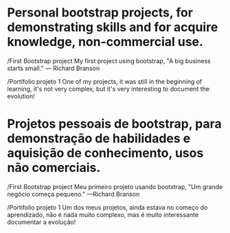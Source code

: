 # Personal bootstrap projects, for demonstrating skills and for acquire knowledge, non-commercial use.

/First Bootstrap project
My first project using bootstrap, "A big business starts small." — Richard Branson

/Portifolio projeto 1
One of my projects, it was still in the beginning of learning, it's not very complex, but it's very interesting to document the evolution!


# Projetos pessoais de bootstrap, para demonstração de habilidades e aquisição de conhecimento, usos não comerciais.

/First Bootstrap project
Meu primeiro projeto usando bootstrap, "Um grande negócio começa pequeno." —Richard Branson

/Portifolio projeto 1
Um dos meus projetos, ainda estava no começo do aprendizado, não é nada muito complexo, mas é muito interessante documentar a evolução!
